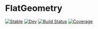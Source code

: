 # FlatGeometry

[![Stable](https://img.shields.io/badge/docs-stable-blue.svg)](https://evetion.github.io/FlatGeometry.jl/stable/)
[![Dev](https://img.shields.io/badge/docs-dev-blue.svg)](https://evetion.github.io/FlatGeometry.jl/dev/)
[![Build Status](https://github.com/evetion/FlatGeometry.jl/actions/workflows/CI.yml/badge.svg?branch=main)](https://github.com/evetion/FlatGeometry.jl/actions/workflows/CI.yml?query=branch%3Amain)
[![Coverage](https://codecov.io/gh/evetion/FlatGeometry.jl/branch/main/graph/badge.svg)](https://codecov.io/gh/evetion/FlatGeometry.jl)
